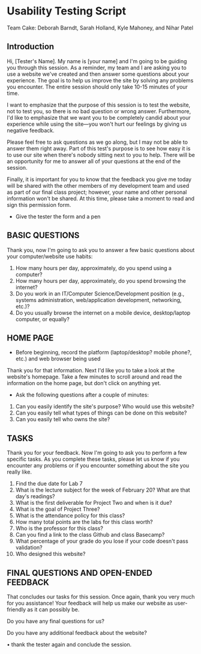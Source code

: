 # Usability Testing Script

Team Cake: Deborah Barndt, Sarah Holland, Kyle Mahoney, and Nihar Patel

## Introduction

Hi, [Tester's Name]. My name is [your name] and I'm going to be guiding you through this session. 
As a reminder, my team and I are asking you to use a website we've created and then answer some questions about your experience. The goal is to help us improve the site by solving any problems you encounter. The entire session should only take 10-15 minutes of your time.

I want to emphasize that the purpose of this session is to test the website, not to test you, so there is no bad question or wrong answer. Furthermore, I'd like to emphasize that we want you to be completely candid about your experience while using the site—you won't hurt our feelings by giving us negative feedback.

Please feel free to ask questions as we go along, but I may not be able to answer them right away. Part of this test's purpose is to see how easy it is to use our site when there's nobody sitting next to you to help. There will be an opportunity for me to answer all of your questions at the end of the session. 

Finally, it is important for you to know that the feedback you give me today will be shared with the other members of my development team and used as part of our final class project; however, your name and other personal information won't be shared. At this time, please take a moment to read and sign this permission form. 
	
* Give the tester the form and a pen

## BASIC QUESTIONS

Thank you, now I'm going to ask you to answer a few basic questions about your computer/website use habits: 

1.	How many hours per day, approximately, do you spend using a computer? 
2.	How many hours per day, approximately, do you spend browsing the internet? 
3.	Do you work in an IT/Computer Science/Development position (e.g., systems administration, web/application development, networking, etc.)? 
4.	Do you usually browse the internet on a mobile device, desktop/laptop computer, or equally? 

## HOME PAGE

*	Before beginning, record the platform (laptop/desktop? mobile phone?, etc.) and web browser being used

Thank you for that information. Next I'd like you to take a look at the website's homepage. Take a few minutes to scroll around and read the information on the home page, but don't click on anything yet. 

*	Ask the following questions after a couple of minutes:

1.	Can you easily identify the site's purpose? Who would use this website? 
2.	Can you easily tell what types of things can be done on this website?
3.	Can you easily tell who owns the site? 

  
## TASKS

Thank you for your feedback. Now I'm going to ask you to perform a few specific tasks. As you complete these tasks, please let us know if you encounter any problems or if you encounter something about the site you really like. 
  
1.	Find the due date for Lab 7
2.	What is the lecture subject for the week of February 20? What are that day's readings? 
3.	What is the first deliverable for Project Two and when is it due? 
4.	What is the goal of Project Three? 
5.	What is the attendance policy for this class? 
6.	How many total points are the labs for this class worth? 
7.	Who is the professor for this class? 
8.	Can you find a link to the class Github and class Basecamp? 
9.	What percentage of your grade do you lose if your code doesn't pass validation? 
10.	Who designed this website? 

## FINAL QUESTIONS AND OPEN-ENDED FEEDBACK

That concludes our tasks for this session. Once again, thank you very much for you assistance! Your feedback will help us make our website as user-friendly as it can possibly be. 

Do you have any final questions for us? 

Do you have any additional feedback about the website? 

•	thank the tester again and conclude the session.









